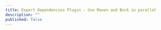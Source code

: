 ```yaml
---
title: Export Dependencies Plugin - Use Maven and Buck in parallel
description: ""
published: false
---
```

